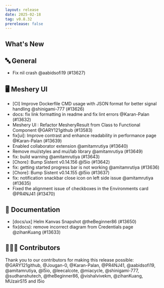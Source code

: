 ```yaml
---
layout: release
date: 2025-02-18
tag: v0.8.32
prerelease: false
---
```


## What's New

## 🔤 General

- Fix nil crash @aabidsofi19 (#13627)

## 🖥 Meshery UI

- \[CI\] Improve Dockerfile CMD usage with JSON format for better signal handling @shinigami-777 (#13626)
- docs: fix link formatting in readme and fix lint errors @Karan-Palan (#13632)
- Meshery UI : Refactor MesheryResult from Class to Functional Component @GARY121github (#13583)
- fix\[ui\]: Improve contrast and enhance readability in performance page @Karan-Palan (#13639)
- Enabled collaborator extension @amitamrutiya (#13640)
- Remove mui/styles and mui/lab library @amitamrutiya (#13649)
- fix: build warning @amitamrutiya (#13643)
- \[Chore\]: Bump Sistent v0.14.156 @l5io (#13642)
- fix: getting started progress bar is not working @amitamrutiya (#13636)
- \[Chore\]: Bump Sistent v0.14.155 @l5io (#13637)
- fix: notification snackbar close icon on left side issue @amitamrutiya (#13635)
- Fixed the alignment issue of checkboxes in the Environments card @PR4NJ41 (#13470)

## 📖 Documentation

- \[docs/ux\] Helm Kanvas Snapshot @theBeginner86 (#13650)
- fix(docs): remove incorrect diagram from Credentials page @zihanKuang (#13633)

## 👨🏽‍💻 Contributors

Thank you to our contributors for making this release possible:
@GARY121github, @Jougan-0, @Karan-Palan, @PR4NJ41, @aabidsofi19, @amitamrutiya, @l5io, @leecalcote, @miacycle, @shinigami-777, @sudhanshutech, @theBeginner86, @vishalvivekm, @zihanKuang, MUzairS15 and l5io
